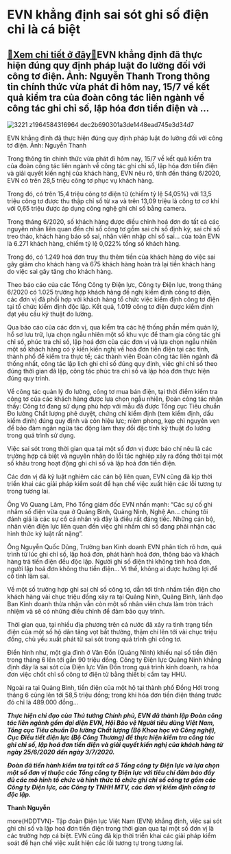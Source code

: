 EVN khẳng định sai sót ghi số điện chỉ là cá biệt
=================================================

[:gift:Xem chi tiết ở đây:gift:](https://hddtvn.com/evn-khang-dinh-sai-sot-ghi-so-dien-chi-la-ca-biet/)EVN khẳng định đã thực hiện đúng quy định pháp luật đo lường đối với công tơ điện. Ảnh: Nguyễn Thanh Trong thông tin chính thức vừa phát đi hôm nay, 15/7 về kết quả kiểm tra của đoàn công tác liên ngành về công tác ghi chỉ số, lập hóa đơn tiền điện và …
-------------------------------------------------------------------------------------------------------------------------------------------------------------------------------------------------------------------------------------------------------------





![3221 z1964584316964 dec2b690301a3de1448ead745e3d34d7](https://haiquanonline.com.vn/stores/news_dataimages/thanhnt/072020/15/09/in_article/3221_z1964584316964_dec2b690301a3de1448ead745e3d34d7.jpg?rt=20200715102046 "EVN chính thức lên tiếng về sai sót ghi số điện")


EVN khẳng định đã thực hiện đúng quy định pháp luật đo lường đối với công tơ điện. Ảnh: Nguyễn Thanh



Trong thông tin chính thức vừa phát đi hôm nay, 15/7 về kết quả kiểm tra của đoàn công tác liên ngành về công tác ghi chỉ số, lập hóa đơn tiền điện và giải quyết kiến nghị của khách hàng, EVN nêu rõ, tính đến tháng 6/2020, EVN có trên 28,5 triệu công tơ phục vụ khách hàng.


Trong đó, có trên 15,4 triệu công tơ điện tử (chiếm tỷ lệ 54,05%) với 13,5 triệu công tơ được thu thập chỉ số từ xa và trên 13,09 triệu là công tơ cơ khí với 0,65 triệu được áp dụng công nghệ ghi chỉ số bằng camera.


Trong tháng 6/2020, số khách hàng được điều chỉnh hoá đơn do tất cả các nguyên nhân liên quan đến chỉ số công tơ gồm sai chỉ số định kỳ, sai chỉ số treo tháo, khách hàng báo số sai, nhân viên nhập chỉ số sai… của toàn EVN là 6.271 khách hàng, chiếm tỷ lệ 0,022% tổng số khách hàng.


Trong đó, có 1.249 hoá đơn truy thu thêm tiền của khách hàng do việc sai gây giảm cho khách hàng và 675 khách hàng hoàn trả lại tiền khách hàng do việc sai gây tăng cho khách hàng.


Theo báo cáo của các Tổng Công ty Điện lực, Công ty Điện lực, trong tháng 6/2020 có 1.025 trường hợp khách hàng đề nghị kiểm định công tơ điện, các đơn vị đã phối hợp với khách hàng tổ chức việc kiểm định công tơ điện tại tổ chức kiểm định độc lập. Kết quả, 1.019 công tơ điện được kiểm định đạt yêu cầu kỹ thuật đo lường. 


Qua báo cáo của các đơn vị, qua kiểm tra các hệ thống phần mềm quản lý, hồ sơ lưu trữ, lựa chọn ngẫu nhiên một số khu vực để tham gia công tác ghi chỉ số, phúc tra chỉ số, lập hoá đơn của các đơn vị và lựa chọn ngẫu nhiên một số khách hàng có ý kiến kiến nghị về hoá đơn tiền điện tại các tỉnh, thành phố để kiểm tra thực tế; các thành viên Đoàn công tác liên ngành đã thống nhất, công tác lập lịch ghi chỉ số đúng quy định, việc ghi chỉ số theo đúng thời gian đã lập, công tác phúc tra chỉ số và lập hóa đơn thực hiện đúng quy trình.


Về công tác quản lý đo lường, công tơ mua bán điện, tại thời điểm kiểm tra công tơ của các khách hàng được lựa chọn ngẫu nhiên, Đoàn công tác nhận thấy: Công tơ đang sử dụng phù hợp với mẫu đã được Tổng cục Tiêu chuẩn Đo lường Chất lượng phê duyệt, chứng chỉ kiểm định (tem kiểm định, dấu kiểm định) đúng quy định và còn hiệu lực; niêm phong, kẹp chì nguyên vẹn để bảo đảm ngăn ngừa tác động làm thay đổi đặc tính kỹ thuật đo lường trong quá trình sử dụng.


Việc sai sót trong thời gian qua tại một số đơn vị được báo chí nêu là các trường hợp cá biệt và nguyên nhân do lỗi tác nghiệp xảy ra đồng thời tại một số khâu trong hoạt động ghi chỉ số và lập hoá đơn tiền điện.


Các đơn vị đã kỷ luật nghiêm các cán bộ liên quan, EVN cũng đã kịp thời triển khai các giải pháp kiểm soát để hạn chế việc xuất hiện các lỗi tương tự trong tương lai.


Ông Võ Quang Lâm, Phó Tổng giám đốc EVN nhấn mạnh: “Các sự cố ghi nhầm số điện vừa qua ở Quảng Bình, Quảng Ninh, Nghệ An… chúng tôi đánh giá là các sự cố cá nhân và đây là điều rất đáng tiếc. Những cán bộ, nhân viên điện lực liên quan đến việc ghi nhầm chỉ số đang phải nhận các hình thức kỷ luật rất nặng”.


Ông Nguyễn Quốc Dũng, Trưởng ban Kinh doanh EVN phân tích rõ hơn, quá trình từ lúc ghi chỉ số, lập hoá đơn, phát hành hoá đơn, thông báo và khách hàng trả tiền điện đều độc lập. Người ghi số điện thì không tính hoá đơn, người lập hoá đơn không thu tiền điện… Vì thế, không ai được hưởng lợi để cố tình làm sai.


Về một số trường hợp ghi sai chỉ số công tơ, dẫn tới tính nhầm tiền điện cho khách hàng vài chục triệu đồng xảy ra tại Quảng Ninh, Quảng Bình, lãnh đạo Ban Kinh doanh thừa nhận vẫn còn một số nhân viên chưa làm tròn trách nhiệm và sẽ có những điều chỉnh để đảm bảo quy trình.


Thời gian qua, tại nhiều địa phương trên cả nước đã xảy ra tình trạng tiền điện của một số hộ dân tăng vọt bất thường, thậm chí lên tới vài chục triệu đồng, chủ yếu xuất phát từ sai sót trong quá trình ghi công tơ.


Điển hình như, một gia đình ở Vân Đồn (Quảng Ninh) khiếu nại số tiền điện trong tháng 6 lên tới gần 90 triệu đồng. Công ty Điện lực Quảng Ninh khẳng định đây là sai sót của Điện lực Vân Đồn trong quá trình kinh doanh, ra hóa đơn việc chốt chỉ số công tơ điện tử bằng thiết bị cầm tay HHU.


Ngoài ra tại Quảng Bình, tiền điện của một hộ tại thành phố Đồng Hới trong tháng 6 cũng lên tới 58,5 triệu đồng; trong khi hóa đơn tiền điện tháng trước đó chỉ là 489.000 đồng…






***Thực hiện chỉ đạo của Thủ tướng Chính phủ, EVN đã thành lập Đoàn công tác liên ngành gồm đại diện EVN, Hội Bảo vệ Người tiêu dùng Việt Nam, Tổng cục Tiêu chuẩn Đo lường Chất lượng (Bộ Khoa học và Công nghệ), Cục Điều tiết điện lực (Bộ Công Thương) để thực hiện kiểm tra công tác ghi chỉ số, lập hoá đơn tiền điện và giải quyết kiến nghị của khách hàng từ ngày 25/6/2020 đến ngày 3/7/2020.***


***Đoàn đã tiến hành kiểm tra tại tất cả 5 Tổng công ty Điện lực và lựa chọn một số đơn vị thuộc các Tổng công ty Điện lực với tiêu chí đảm bảo đầy đủ các mô hình tổ chức và hình thức tổ chức ghi chỉ số công tơ gồm các Công ty Điện lực, các Công ty TNHH MTV, các đơn vị kiểm định công tơ độc lập.***







**Thanh Nguyễn**



more(HDDTVN)- Tập đoàn Điện lực Việt Nam (EVN) khẳng định, việc sai sót ghi chỉ số và lập hoá đơn tiền điện trong thời gian qua tại một số đơn vị là các trường hợp cá biệt. EVN cũng đã kịp thời triển khai các giải pháp kiểm soát để hạn chế việc xuất hiện các lỗi tương tự trong tương lai.


